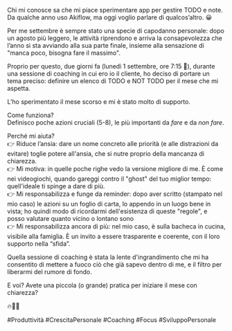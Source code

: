 Chi mi conosce sa che mi piace sperimentare app per gestire TODO e note. Da qualche anno uso Akiflow, ma oggi voglio parlare di qualcos’altro. 😀  
  
Per me settembre è sempre stato una specie di capodanno personale: dopo un agosto più leggero, le attività riprendono e arriva la consapevolezza che l’anno si sta avviando alla sua parte finale, insieme alla sensazione di "manca poco, bisogna fare il massimo".  
  
Proprio per questo, due giorni fa (lunedì 1 settembre, ore 7:15 😬), durante una sessione di coaching in cui ero io il cliente, ho deciso di portare un tema preciso: definire un elenco di TODO e NOT TODO per il mese che mi aspetta.  
  
L’ho sperimentato il mese scorso e mi è stato molto di supporto.  
  
Come funziona?  
Definisco poche azioni cruciali (5-8), le più importanti da *fare* e da *non fare*.  
  
Perché mi aiuta?  
👉 Riduce l’ansia: dare un nome concreto alle priorità (e alle distrazioni da evitare) toglie potere all'ansia, che si nutre proprio della mancanza di chiarezza.  
👉 Mi motiva: in quelle poche righe vedo la versione migliore di me. È come nei videogiochi, quando gareggi contro il "ghost" del tuo miglior tempo: quell'ideale ti spinge a dare di più.  
👉 Mi responsabilizza e funge da reminder: dopo aver scritto (stampato nel mio caso) le azioni su un foglio di carta, lo appendo in un luogo bene in vista; ho quindi modo di ricordarmi dell'esistenza di queste "regole", e posso valutare quanto vicino o lontano sono  
👉 Mi responsabilizza ancora di più: nel mio caso, è sulla bacheca in cucina, visibile alla famiglia. È un invito a essere trasparente e coerente, con il loro supporto nella “sfida”.  
  
Quella sessione di coaching è stata la lente d'ingrandimento che mi ha consentito di mettere a fuoco ciò che già sapevo dentro di me, e il filtro per liberarmi del rumore di fondo.  
  
E voi? Avete una piccola (o grande) pratica per iniziare il mese con chiarezza?  
  
🔥🙏🏼  

  \#Produttività #CrescitaPersonale #Coaching #Focus #SviluppoPersonale
